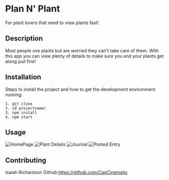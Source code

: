# Plan N' Plant

For plant lovers that need to view plants fast!

## Description

Most people ove plants but are worried they can't take care of them. 
With this app you can view plenty of details to make sure you and your plants get along just fine!

## Installation

Steps to install the project and how to get the development environment running:

```
1. git clone 
2. cd projectname/
3. npm install
4. npm start

```

## Usage

![HomePage](/src/images/homepage.png)
![Plant Details](/src/images/Selectedplant.png)
![Journal](/src/images/journal.png)
![Posted Entry](/src/images/postedentry.png)

## Contributing

Isaiah Richardson 
Github:https://github.com/CapCinematic